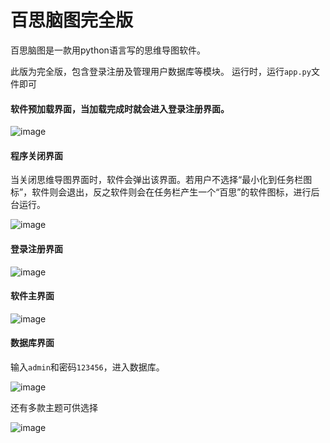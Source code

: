 # 百思脑图完全版

百思脑图是一款用python语言写的思维导图软件。

此版为完全版，包含登录注册及管理用户数据库等模块。
运行时，运行`app.py`文件即可

#### 软件预加载界面，当加载完成时就会进入登录注册界面。

![image](https://github.com/MarsperL/baisi-Brainmap/assets/81470896/83b2513a-8a40-4f58-9e1e-960cc1fc1277)

#### 程序关闭界面

当关闭思维导图界面时，软件会弹出该界面。若用户不选择“最小化到任务栏图标”，软件则会退出，反之软件则会在任务栏产生一个“百思”的软件图标，进行后台运行。

![image](https://github.com/MarsperL/baisi-Brainmap/assets/81470896/7a4211e8-47d0-456b-b318-1b63c64dabe7)

#### 登录注册界面

![image](https://github.com/MarsperL/baisi-Brainmap/assets/81470896/2a6cd7f2-d64b-4ce2-aec7-495e87c55fac)

#### 软件主界面

![image](https://github.com/MarsperL/baisi-Brainmap/assets/81470896/04f032f6-09d5-4ca2-ab2e-72bf8b5fc314)

#### 数据库界面

输入`admin`和密码`123456`，进入数据库。

![image](https://github.com/MarsperL/baisi-Brainmap/assets/81470896/94ae9896-7711-4858-93f1-6c749a4e9b3a)

还有多款主题可供选择

![image](https://github.com/MarsperL/baisi-Brainmap/assets/81470896/f7e8e29e-a07f-492c-8066-713f510ed6ba)


